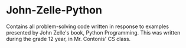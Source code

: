 # John-Zelle-Python
Contains all problem-solving code written in response to examples presented by John Zelle's book, Python Programming.
This was written during the grade 12 year, in Mr. Contonis' CS class.
